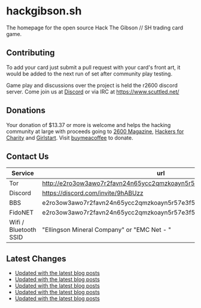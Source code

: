 # hackgibson.sh
The homepage for the open source Hack The Gibson // SH trading card game.


## Contributing

To add your card just submit a pull request with your card's front art, it would be added to the next run of set after community play testing.

Game play and discussions over the project is held the r2600 discord server. Come join us at [Discord](https://discord.com/invite/9hABUzz) or via IRC at https://www.scuttled.net/


## Donations

Your donation of $13.37 or more is welcome and helps the hacking community at large with proceeds going to [2600 Magazine](https://2600.com/), [Hackers for Charity](https://hackersforcharity.org) and [Girlstart](https://girlstart.org).  Visit [buymeacoffee](https://www.buymeacoffee.com/hackgibson.sh) to donate.


## Contact Us

Service | url
-|-
Tor | http://e2ro3ow3awo7r2favn24n65ycc2qmzkoayn5r57e3f56nvjwdcgg32ad.onion
Discord | https://discord.com/invite/9hABUzz
BBS | e2ro3ow3awo7r2favn24n65ycc2qmzkoayn5r57e3f56nvjwdcgg32ad.onion:23
FidoNET | e2ro3ow3awo7r2favn24n65ycc2qmzkoayn5r57e3f56nvjwdcgg32ad.onion:24554
Wifi / Bluetooth SSID | "Ellingson Mineral Company" or "EMC Net - <fidonet address>"

## Latest Changes
<!-- BLOG-POST-LIST:START -->
- [Updated with the latest blog posts](https://github.com/DFW2600/hackgibson.sh/commit/cb3dc1155778d2850a41366be056c9ad947e93e7)
- [Updated with the latest blog posts](https://github.com/DFW2600/hackgibson.sh/commit/b290818e995bbdd545b3edf7fbfe7a1a0ccaff36)
- [Updated with the latest blog posts](https://github.com/DFW2600/hackgibson.sh/commit/41d60c627d76d54c84f6caad3afaf56b145e6a4b)
- [Updated with the latest blog posts](https://github.com/DFW2600/hackgibson.sh/commit/ec109e80ad9628a2756d62c878d4a78d58dbe71d)
- [Updated with the latest blog posts](https://github.com/DFW2600/hackgibson.sh/commit/fbd5e238bd5a26308e6a87e4ebe45a3c5c261686)
<!-- BLOG-POST-LIST:END -->
